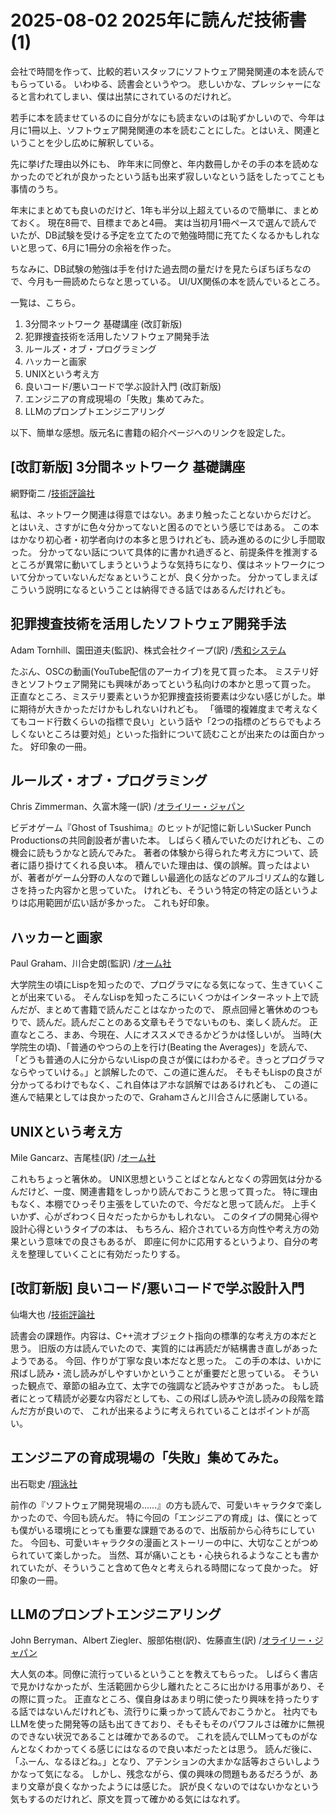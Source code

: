 # 2025-08-02 2025年に読んだ技術書 (1)
会社で時間を作って、比較的若いスタッフにソフトウェア開発関連の本を読んでもらっている。
いわゆる、読書会というやつ。
悲しいかな、プレッシャーになると言われてしまい、僕は出禁にされているのだけれど。

若手に本を読ませているのに自分がなにも読まないのは恥ずかしいので、今年は月に1冊以上、ソフトウェア開発関連の本を読むことにした。とはいえ、関連ということを少し広めに解釈している。

先に挙げた理由以外にも、
昨年末に同僚と、年内数冊しかその手の本を読めなかったのでどれが良かったという話も出来ず寂しいなという話をしたってことも事情のうち。

年末にまとめても良いのだけど、1年も半分以上超えているので簡単に、まとめておく。
現在8冊で、目標まであと4冊。
実は当初月1冊ペースで選んで読んでいたが、DB試験を受ける予定を立てたので勉強時間に充てたくなるかもしれないと思って、6月に1冊分の余裕を作った。

ちなみに、DB試験の勉強は手を付けた過去問の量だけを見たらぼちぼちなので、今月も一冊読めたらなと思っている。
UI/UX関係の本を読んでいるところ。

一覧は、こちら。

1. 3分間ネットワーク 基礎講座 (改訂新版)
1. 犯罪捜査技術を活用したソフトウェア開発手法
1. ルールズ・オブ・プログラミング
1. ハッカーと画家
1. UNIXという考え方
1. 良いコード/悪いコードで学ぶ設計入門 (改訂新版)
1. エンジニアの育成現場の「失敗」集めてみた。
1. LLMのプロンプトエンジニアリング

以下、簡単な感想。版元名に書籍の紹介ページへのリンクを設定した。

## \[改訂新版] 3分間ネットワーク 基礎講座
網野衛二
/[技術評論社](https://gihyo.jp/book/2010/978-4-7741-4373-6)

私は、ネットワーク関連は得意ではない。あまり触ったことないからだけど。
とはいえ、さすがに色々分かってないと困るのでという感じではある。
この本はかなり初心者・初学者向けの本多と思うけれども、読み進めるのに少し手間取った。
分かってない話について具体的に書かれ過ぎると、前提条件を推測するところが異常に動いてしまうというような気持ちになり、僕はネットワークについて分かっていないんだなぁということが、良く分かった。
分かってしまえばこういう説明になるということは納得できる話ではあるんだけれども。

## 犯罪捜査技術を活用したソフトウェア開発手法
Adam Tornhill、園田道夫(監訳)、株式会社クイープ(訳)
/[秀和システム](https://www.shuwasystem.co.jp/book/9784798071756.html)

たぶん、OSCの動画(YouTube配信のアーカイブ)を見て買った本。
ミステリ好きとソフトウェア開発にも興味があってという私向けの本かと思って買った。
正直なところ、ミステリ要素というか犯罪捜査技術要素は少ない感じがした。単に期待が大きかっただけかもしれないけれども。
「循環的複雑度まで考えなくてもコード行数くらいの指標で良い」という話や「2つの指標のどちらでもよろしくないところは要対処」といった指針について読むことが出来たのは面白かった。
好印象の一冊。

## ルールズ・オブ・プログラミング
Chris Zimmerman、久富木隆一(訳)
/[オライリー・ジャパン](https://www.oreilly.co.jp/books/9784814400416/)

ビデオゲーム『Ghost of Tsushima』のヒットが記憶に新しいSucker Punch Productionsの共同創設者が書いた本。
しばらく積んでいたのだけれども、この機会に読もうかなと読んでみた。
著者の体験から得られた考え方について、読者に語り掛けてくれる良い本。
積んでいた理由は、僕の誤解。買ったはよいが、著者がゲーム分野の人なので難しい最適化の話などのアルゴリズム的な難しさを持った内容かと思っていた。
けれども、そういう特定の特定の話というよりは応用範囲が広い話が多かった。
これも好印象。

## ハッカーと画家
Paul Graham、川合史朗(監訳)
/[オーム社](https://www.ohmsha.co.jp/book/9784274065972/)

大学院生の頃にLispを知ったので、プログラマになる気になって、生きていくことが出来ている。
そんなLispを知ったころにいくつかはインターネット上で読んだが、まとめて書籍で読んだことはなかったので、
原点回帰と箸休めのつもりで、読んだ。読んだことのある文章もそうでないものも、楽しく読んだ。
正直なところ、まあ、今現在、人にオススメできるかどうかは怪しいが。
当時(大学院生の頃)、「普通のやつらの上を行け(Beating the Averages)」を読んで、
「どうも普通の人に分からないLispの良さが僕にはわかるぞ。きっとプログラマならやっていける。」と誤解したので、この道に進んだ。
そもそもLispの良さが分かってるわけでもなく、これ自体はアホな誤解ではあるけれども、
この道に進んで結果としては良かったので、Grahamさんと川合さんに感謝している。

## UNIXという考え方
Mile Gancarz、吉尾桂(訳)
/[オーム社](https://www.ohmsha.co.jp/book/9784274064067/)

これもちょっと箸休め。
UNIX思想ということばとなんとなくの雰囲気は分かるんだけど、一度、関連書籍をしっかり読んでおこうと思って買った。
特に理由もなく、本棚でひっそり主張をしていたので、今だなと思って読んだ。
上手くいかず、心がざわつく日々だったからかもしれない。
このタイプの開発心得や設計心得というタイプの本は、
もちろん、紹介されている方向性や考え方の効果という意味での良さもあるが、
即座に何かに応用するというより、自分の考えを整理していくことに有効だったりする。

## \[改訂新版] 良いコード/悪いコードで学ぶ設計入門
仙塲大也
/[技術評論社](https://gihyo.jp/book/2025/978-4-297-14622-1)

読書会の課題作。内容は、C++流オブジェクト指向の標準的な考え方の本だと思う。
旧版の方は読んでいたので、実質的には再読だが結構書き直しがあったようである。
今回、作りが丁寧な良い本だなと思った。
この手の本は、いかに飛ばし読み・流し読みがしやすいかということが重要だと思っている。
そういった観点で、章節の組み立て、太字での強調など読みやすさがあった。
もし読者にとって精読が必要な内容だとしても、この飛ばし読みや流し読みの段階を踏んだ方が良いので、
これが出来るように考えられていることはポイントが高い。

## エンジニアの育成現場の「失敗」集めてみた。
出石聡史
/[翔泳社](https://www.shoeisha.co.jp/book/detail/9784798189666)

前作の『ソフトウェア開発現場の……』の方も読んで、可愛いキャラクタで楽しかったので、今回も読んだ。
特に今回の「エンジニアの育成」は、僕にとっても僕がいる環境にとっても重要な課題であるので、出版前から心待ちにしていた。
今回も、可愛いキャラクタの漫画とストーリーの中に、大切なことがつめられていて楽しかった。
当然、耳が痛いことも・心抉られるようなことも書かれていたが、そういうこと含めて色々と考えられる時間になって良かった。
好印象の一冊。

## LLMのプロンプトエンジニアリング
John Berryman、Albert Ziegler、服部佑樹(訳)、佐藤直生(訳)
/[オライリー・ジャパン](https://www.oreilly.co.jp/books/9784814401130/)

大人気の本。同僚に流行っているということを教えてもらった。
しばらく書店で見かけなかったが、生活範囲から少し離れたところに出かける用事があり、その際に買った。
正直なところ、僕自身はあまり明に使ったり興味を持ったりする話ではないんだけれども、流行りに乗っかって読んでおこうかと。
社内でもLLMを使った開発等の話も出てきており、そもそもそのパワフルさは確かに無視のできない状況であることは確かであるので。
これを読んでLLMってものがなんとなくわかってくる感じにはなるので良い本だったとは思う。
読んだ後に、「ふーん、なるほどね。」となり、アテンションの大まかな話等おさらいしようかなって気になる。
しかし、残念ながら、僕の興味の問題もあるだろうが、あまり文章が良くなかったようには感じた。
訳が良くないのではないかなという気もするのだけれど、原文を買って確かめる気にはなれず。
